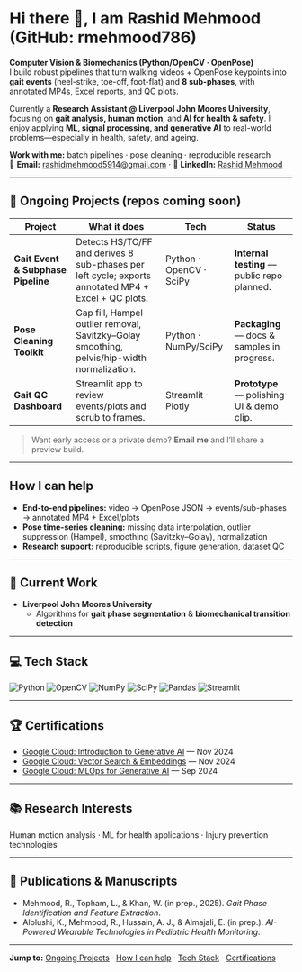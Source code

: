 # Hi there 👋, I am Rashid Mehmood (GitHub: rmehmood786) 

**Computer Vision & Biomechanics (Python/OpenCV · OpenPose)**  
I build robust pipelines that turn walking videos + OpenPose keypoints into **gait events** (heel-strike, toe-off, foot-flat) and **8 sub-phases**, with annotated MP4s, Excel reports, and QC plots.

Currently a **Research Assistant @ Liverpool John Moores University**, focusing on **gait analysis, human motion**, and **AI for health & safety**. I enjoy applying **ML, signal processing, and generative AI** to real-world problems—especially in health, safety, and ageing.

**Work with me:** batch pipelines · pose cleaning · reproducible research  
📧 **Email:** [rashidmehmood5914@gmail.com](mailto:rashidmehmood5914@gmail.com) · 🔗 **LinkedIn:** [Rashid Mehmood](https://linkedin.com/in/rashid-mehmood-5b4b2b291)

---

## 🚧 Ongoing Projects (repos coming soon)

| Project | What it does | Tech | Status |
|---|---|---|---|
| **Gait Event & Subphase Pipeline** | Detects HS/TO/FF and derives 8 sub-phases per left cycle; exports annotated MP4 + Excel + QC plots. | Python · OpenCV · SciPy | **Internal testing** — public repo planned. |
| **Pose Cleaning Toolkit** | Gap fill, Hampel outlier removal, Savitzky–Golay smoothing, pelvis/hip-width normalization. | Python · NumPy/SciPy | **Packaging** — docs & samples in progress. |
| **Gait QC Dashboard** | Streamlit app to review events/plots and scrub to frames. | Streamlit · Plotly | **Prototype** — polishing UI & demo clip. |

> Want early access or a private demo? **Email me** and I’ll share a preview build.

---

## How I can help
- **End-to-end pipelines:** video → OpenPose JSON → events/sub-phases → annotated MP4 + Excel/plots  
- **Pose time-series cleaning:** missing data interpolation, outlier suppression (Hampel), smoothing (Savitzky–Golay), normalization  
- **Research support:** reproducible scripts, figure generation, dataset QC

---

## 🔭 Current Work
- **Liverpool John Moores University**  
  - Algorithms for **gait phase segmentation** & **biomechanical transition detection**  

---

## 💻 Tech Stack
![Python](https://img.shields.io/badge/Python-3776AB?logo=python&logoColor=white)
![OpenCV](https://img.shields.io/badge/OpenCV-5C3EE8?logo=opencv&logoColor=white)
![NumPy](https://img.shields.io/badge/NumPy-013243?logo=numpy&logoColor=white)
![SciPy](https://img.shields.io/badge/SciPy-8CAAE6?logo=scipy&logoColor=white)
![Pandas](https://img.shields.io/badge/Pandas-150458?logo=pandas&logoColor=white)
![Streamlit](https://img.shields.io/badge/Streamlit-FF4B4B?logo=streamlit&logoColor=white)

---

## 🏆 Certifications
- [Google Cloud: Introduction to Generative AI](https://www.cloudskillsboost.google/public_profiles/12791405) — Nov 2024  
- [Google Cloud: Vector Search & Embeddings](https://www.cloudskillsboost.google/public_profiles/12821227) — Nov 2024  
- [Google Cloud: MLOps for Generative AI](https://www.cloudskillsboost.google/public_profiles/11515423) — Sep 2024  

---

## 📚 Research Interests
Human motion analysis · ML for health applications · Injury prevention technologies

---

## 📝 Publications & Manuscripts
- Mehmood, R., Topham, L., & Khan, W. (in prep., 2025). *Gait Phase Identification and Feature Extraction*.  
- Alblushi, K., Mehmood, R., Hussain, A. J., & Almajali, E. (in prep.). *AI-Powered Wearable Technologies in Pediatric Health Monitoring*.

---

**Jump to:** [Ongoing Projects](#-ongoing-projects-repos-coming-soon) · [How I can help](#how-i-can-help) · [Tech Stack](#-tech-stack) · [Certifications](#-certifications)
